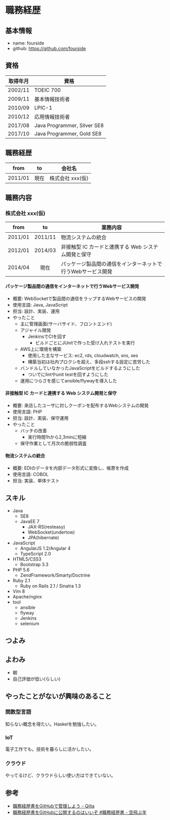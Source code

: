 # 職務経歴

## 基本情報

- name: fourside
- github: https://github.com/fourside

## 資格

| 取得年月 | 資格                        |
| :------: |-----------------------------|
| 2002/11  | TOEIC 700                   |
| 2009/11  | 基本情報技術者              |
| 2010/09  | LPIC-1                      |
| 2010/12  | 応用情報技術者              |
| 2017/08  | Java Programmer, Silver SE8 |
| 2017/10  | Java Programmer, Gold SE8   |

## 職務経歴

| from     | to        | 会社名           |
|:--------:|:---------:|------------------|
| 2011/01  | 現在      | 株式会社 xxx(仮) |

## 職務内容

### 株式会社 xxx(仮)

| from     | to        | 業務内容 |
|:--------:|:---------:|----------|
| 2011/01  | 2011/11   | 物流システムの統合 |
| 2012/01  | 2014/03   | 非接触型 IC カードと連携する Web システム開発と保守 |
| 2014/04  | 現在      | パッケージ製品間の通信をインターネットで行うWebサービス開発 |

#### パッケージ製品間の通信をインターネットで行うWebサービス開発

- 概要: WebSocketで製品間の通信をラップするWebサービスの開発
- 使用言語: Java, JavaScript
- 担当: 設計、実装、運用
- やったこと
    - 主に管理画面(サーバサイド、フロントエンド)
    - アジャイル開発
        - JenkinsでCIを回す
            - ビルドごとにJUnitで作った受け入れテストを実行
    - AWS上に環境を構築
        - 使用した主なサービス: ec2, rds, cloudwatch, sns, ses
        - 構築当初は社内プロクシを超え、多段sshする設定に苦労した
    - バンドルしていなかったJavaScriptをビルドするようにした
        - ついでにlintやunit testを回すようにした
    - 運用につらさを感じてansible/flywayを導入した

#### 非接触型 IC カードと連携する Web システム開発と保守

- 概要: 来店したユーザに対しクーポンを配布するWebシステムの開発
- 使用言語: PHP
- 担当: 設計、実装、保守運用
- やったこと
    - バッチの改善
        - 実行時間1hから2,3minに短縮
    - 保守作業として月次の脆弱性調査

#### 物流システムの統合

- 概要: EDIのデータを内部データ形式に変換し、帳票を作成
- 使用言語: COBOL
- 担当: 実装、単体テスト

## スキル
- Java
    - SE8
    - JavaEE 7
        - JAX-RS(resteasy)
        - WebSocket(undertow)
        - JPA(hibernate)
- JavaScript
    - AngularJS 1.2/Angular 4
    - TypeScript 2.0
- HTML5/CSS3
    - Bootstrap 3.3
- PHP 5.6
    - ZendFramework/Smarty/Doctrine
- Ruby 2.1
    - Ruby on Rails 2.1 / Sinatra 1.3
- Vim 8
- Apache/nginx
- tool
    - ansible
    - flyway
    - Jenkins
    - selenium

## つよみ

## よわみ
- 朝
- 自己評価が低い(らしい)

## やったことがないが興味のあること

### 関数型言語
知らない概念を得たい。Haskelを勉強したい。

### IoT
電子工作でも。技術を暮らしに活かしたい。

### クラウド
やってるけど、クラウドらしい使い方はできていない。


## 参考
- [職務経歴書をGitHubで管理しよう - Qiita](https://qiita.com/okoysm/items/abcad0b4aefa585bc50b)
- [職務経歴書をGitHubに公開するのはいいぞ #職務経歴書 - 空飛ぶ羊](http://okoysm.hatenablog.jp/entry/2016/12/19/060000)


